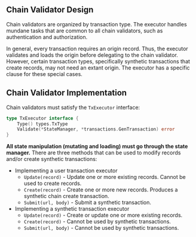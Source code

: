 ## Chain Validator Design

Chain validators are organized by transaction type. The executor handles mundane
tasks that are common to all chain validators, such as authentication and
authorization.

In general, every transaction requires an origin record. Thus, the executor
validates and loads the origin before delegating to the chain validator.
However, certain transaction types, specifically synthetic transactions that
create records, may not need an extant origin. The executor has a specific
clause for these special cases.

## Chain Validator Implementation

Chain validators must satisfy the `TxExecutor` interface:

```go
type TxExecutor interface {
	Type() types.TxType
	Validate(*StateManager, *transactions.GenTransaction) error
}
```

**All state manipulation (mutating and loading) must go through the state
manager.** There are three methods that can be used to modify records and/or
create synthetic transactions:

- Implementing a user transaction executor
  + `Update(record)` - Update one or more existing records. Cannot be used to
    create records.
  + `Create(record)` - Create one or more new records. Produces a synthetic
    chain create transaction.
  + `Submit(url, body)` - Submit a synthetic transaction.
- Implementing a synthetic transaction executor
  + `Update(record)` - Create or update one or more existing records.
  + `Create(record)` - Cannot be used by synthetic transactions.
  + `Submit(url, body)` - Cannot be used by synthetic transactions.
